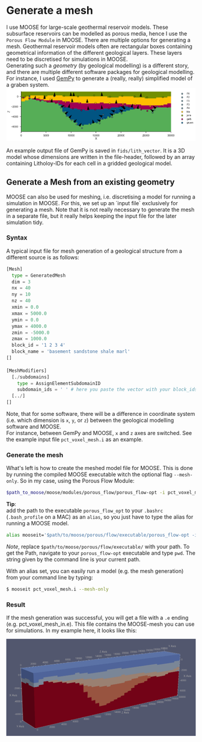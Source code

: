 # Generate a mesh

I use MOOSE for large-scale geothermal reservoir models. These subsurface reservoirs can be modelled as porous media, hence I use the `Porous Flow Module` in MOOSE.
There are multiple options for generating a mesh. Geothermal reservoir models often are rectangular boxes containing geometrical information of the different geological layers. These layers need to be discretised for simulations in MOOSE.  
Generating such a _geometry_ (by geological modelling) is a different story, and there are multiple different software packages for geological modelling. For instance, I used [GemPy](https://github.com/cgre-aachen/gempy) to generate a (really, really) simplified model of a graben system.  
![gempy_graben](https://raw.githubusercontent.com/Japhiolite/a-Moose-and-you/master/imgs/gempy_graben.png)  

An example output file of GemPy is saved in `fids/lith_vector`. It is a 3D model whose dimensions are written in the file-header, followed by an array containing Litholoy-IDs for each cell in a gridded geological model.  

## Generate a Mesh from an existing geometry

MOOSE can also be used for meshing, i.e. discretising a model for running a simulation in MOOSE. For this, we set up an ´input file´ exclusively for generating a mesh. Note that it is not really necessary to generate the mesh in a separate file, but it really helps keeping the input file for the later simulation tidy.

### Syntax

A typical input file for mesh generation of a geological structure from a different source is as follows:

```python
[Mesh]
  type = GeneratedMesh
  dim = 3
  nx = 40
  ny = 10
  nz = 40
  xmin = 0.0
  xmax = 5000.0
  ymin = 0.0
  ymax = 4000.0
  zmin = -5000.0
  zmax = 1000.0
  block_id = '1 2 3 4'
  block_name = 'basement sandstone shale marl'
[]

[MeshModifiers]
  [./subdomains]
    type = AssignElementSubdomainID
    subdomain_ids = ' ' # here you paste the vector with your block_ids
  [../]
[]
```

Note, that for some software, there will be a difference in coordinate system (i.e. which dimension is `x`, `y`, or `z`) between the geological modelling software and MOOSE.  
For instance, between GemPy and MOOSE, `x` and `z` axes are switched. See the example input file `pct_voxel_mesh.i` as an example.  

### Generate the mesh

What's left is how to create the meshed model file for MOOSE. This is done by running the compiled MOOSE executable witch the optional flag `--mesh-only`. So in my case, using the Porous Flow Module:

```bash
$path_to_moose/moose/modules/porous_flow/porous_flow-opt -i pct_voxel_mesh.i --mesh-only
```  
**Tip**:  
add the path to the executable `porous_flow_opt` to your `.bashrc` (`.bash_profile` on a MAC) as an `alias`, so you just have to type the alias for running a MOOSE model.  
```bash
alias mooseit='$path/to/moose/porous/flow/executable/porous_flow-opt -i'
```  
*Note*, replace `$path/to/moose/porous/flow/executable/` with your path. To get the Path, navigate to your `porous_flow-opt` executable and type `pwd`. The string given by the command line is your current path.  

With an alias set, you can easily run a model (e.g. the mesh generation) from your command line by typing:  
```bash
$ mooseit pct_voxel_mesh.i --mesh-only
```  

### Result

If the mesh generation was successful, you will get a file with a `.e` ending (e.g. pct_voxel_mesh_in.e). This file contains the MOOSE-mesh you can use for simulations. In my example here, it looks like this:  

![pct_mesh](https://raw.githubusercontent.com/Japhiolite/a-Moose-and-you/master/imgs/model_mesh.png)
